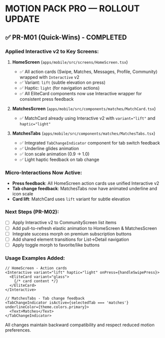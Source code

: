 # MOTION PACK PRO — ROLLOUT UPDATE

## ✅ PR-M01 (Quick-Wins) - COMPLETED

### Applied Interactive v2 to Key Screens:

1. **HomeScreen** (`apps/mobile/src/screens/HomeScreen.tsx`)
   - ✅ All action cards (Swipe, Matches, Messages, Profile, Community) wrapped with `Interactive` v2
   - ✅ Variant: `lift` (subtle elevation on press)
   - ✅ Haptic: `light` (for navigation actions)
   - ✅ All EliteCard components now use Interactive wrapper for consistent press feedback

2. **MatchesScreen** (`apps/mobile/src/components/matches/MatchCard.tsx`)
   - ✅ MatchCard already using Interactive v2 with `variant="lift"` and `haptic="light"`

3. **MatchesTabs** (`apps/mobile/src/components/matches/MatchesTabs.tsx`)
   - ✅ Integrated `TabChangeIndicator` component for tab switch feedback
   - ✅ Underline glides animation
   - ✅ Icon scale animation (0.9 → 1.0)
   - ✅ Light haptic feedback on tab change

### Micro-Interactions Now Active:

- **Press feedback**: All HomeScreen action cards use unified Interactive v2
- **Tab change feedback**: MatchesTabs now have animated underline and icon scale
- **Card lift**: MatchCard uses `lift` variant for subtle elevation

### Next Steps (PR-M02):

- [ ] Apply Interactive v2 to CommunityScreen list items
- [ ] Add pull-to-refresh elastic animation to HomeScreen & MatchesScreen
- [ ] Integrate success morph on premium subscription buttons
- [ ] Add shared element transitions for List→Detail navigation
- [ ] Apply toggle morph to favorite/like buttons

### Usage Examples Added:

```tsx
// HomeScreen - Action cards
<Interactive variant="lift" haptic="light" onPress={handleSwipePress}>
  <EliteCard variant="glass">
    {/* card content */}
  </EliteCard>
</Interactive>

// MatchesTabs - Tab change feedback
<TabChangeIndicator isActive={selectedTab === 'matches'} underlineColor={theme.colors.primary}>
  <Text>Matches</Text>
</TabChangeIndicator>
```

All changes maintain backward compatibility and respect reduced motion preferences.

